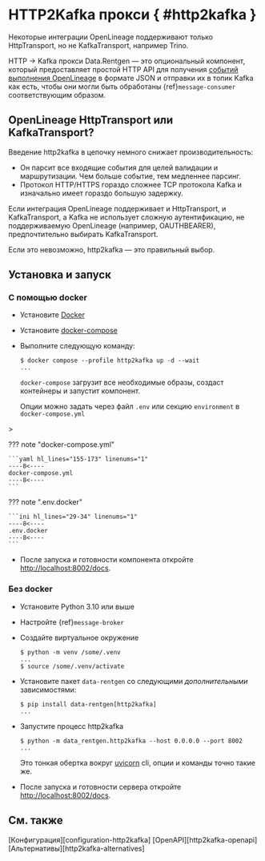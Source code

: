 # HTTP2Kafka прокси { #http2kafka }

Некоторые интеграции OpenLineage поддерживают только HttpTransport, но не KafkaTransport, например Trino.

HTTP → Kafka прокси Data.Rentgen — это опциональный компонент, который предоставляет простой HTTP API для получения
[событий выполнения OpenLineage](https://openlineage.io/docs/spec/object-model) в формате JSON и отправки их в топик Kafka как есть, чтобы они могли быть обработаны {ref}`message-consumer` соответствующим образом.

## OpenLineage HttpTransport или KafkaTransport?

Введение http2kafka в цепочку немного снижает производительность:

- Он парсит все входящие события для целей валидации и маршрутизации. Чем больше событие, тем медленнее парсинг.
- Протокол HTTP/HTTPS гораздо сложнее TCP протокола Kafka и изначально имеет гораздо большую задержку.

Если интеграция OpenLineage поддерживает и HttpTransport, и KafkaTransport, а Kafka не использует сложную аутентификацию, не поддерживаемую OpenLineage (например, OAUTHBEARER), предпочтительно выбирать KafkaTransport.

Если это невозможно, http2kafka — это правильный выбор.

## Установка и запуск

### С помощью docker

- Установите [Docker](https://docs.docker.com/engine/install/)

- Установите [docker-compose](https://github.com/docker/compose/releases/)

- Выполните следующую команду:

  ```console
  $ docker compose --profile http2kafka up -d --wait
  ...
  ```

  `docker-compose` загрузит все необходимые образы, создаст контейнеры и запустит компонент.

  Опции можно задать через файл `.env` или секцию `environment` в `docker-compose.yml`

<!-- TODO везде, где literal include нужно сделать инклюды-->>

??? note "docker-compose.yml"

    ```yaml hl_lines="155-173" linenums="1"
    ----8<----
    docker-compose.yml
    ----8<----
    ```

??? note ".env.docker"

    ```ini hl_lines="29-34" linenums="1"
    ----8<----
    .env.docker
    ----8<----
    ```

- После запуска и готовности компонента откройте <http://localhost:8002/docs>.

### Без docker

- Установите Python 3.10 или выше

- Настройте {ref}`message-broker`

- Создайте виртуальное окружение

  ```console
  $ python -m venv /some/.venv
  ...
  $ source /some/.venv/activate
  ```

- Установите пакет `data-rentgen` со следующими *дополнительными* зависимостями:

  ```console
  $ pip install data-rentgen[http2kafka]
  ...
  ```

- Запустите процесс http2kafka

  ```console
  $ python -m data_rentgen.http2kafka --host 0.0.0.0 --port 8002
  ...
  ```

  Это тонкая обертка вокруг [uvicorn](https://www.uvicorn.org/#command-line-options) cli,
  опции и команды точно такие же.

- После запуска и готовности сервера откройте [http://localhost:8002/docs](http://localhost:8002/docs).

## См. также

[Конфигурация][configuration-http2kafka]
[OpenAPI][http2kafka-openapi]
[Альтернативы][http2kafka-alternatives]
